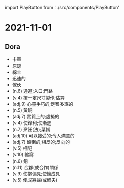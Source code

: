 import PlayButton from '../src/components/PlayButton'

# 2021-11-01

## Dora
- <PlayButton value="truck" /> 卡車
- <PlayButton value="excuse" /> 原諒
- <PlayButton value="sheep" /> 綿羊
- <PlayButton value="quick" /> 迅速的
- <PlayButton value="guy" /> 傢伙
- <PlayButton value="access" /> (n.6) 通道;入口;門路
- <PlayButton value="size" /> (v.4) 按一定尺寸製作;估算
- <PlayButton value="ingenious" /> (adj.9) 心靈手巧的;足智多謀的
- <PlayButton value="brass" /> (n.5) 黃銅
- <PlayButton value="virtual" /> (adj.7) 實質上的;虛擬的
- <PlayButton value="edge" /> (v.4) 使鋒利;使漸進
- <PlayButton value="cuisine" /> (n.7) 烹飪(法);菜餚
- <PlayButton value="acceptable" /> (adj.10) 可以接受的;令人滿意的
- <PlayButton value="reverse" /> (adj.7) 顛倒的;相反的;反向的
- <PlayButton value="match" /> (v.5) 相配
- <PlayButton value="abbreviate" /> (v.10) 縮寫
- <PlayButton value="copper" /> (n.6) 銅
- <PlayButton value="partnership" /> (n.11) 合夥(或合作)關係
- <PlayButton value="prejudice" /> (v.9) 使抱偏見;使懷成見
- <PlayButton value="widow" /> (v.5) 使成寡婦(或鰥夫)

